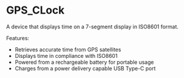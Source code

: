 # GPS_CLock

A device that displays time on a 7-segment display in ISO8601 format.

Features:
 - Retrieves accurate time from GPS satellites
 - Displays time in compliance with ISO8601
 - Powered from a rechargeable battery for portable usage
 - Charges from a power delivery capable USB Type-C port
